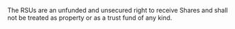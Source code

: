 The RSUs are an unfunded and unsecured right to receive Shares and shall not be treated as property or
as a trust fund of any kind.